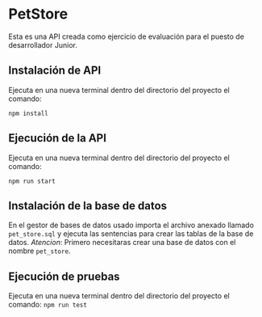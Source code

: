 # PetStore 
Esta es una API creada como ejercicio de evaluación para el puesto de desarrollador Junior.
## Instalación de API
Ejecuta en una nueva terminal dentro del directorio del proyecto el comando:

``
    npm install
``
## Ejecución de la API
Ejecuta en una nueva terminal dentro del directorio del proyecto el comando:

``
    npm run start
``

## Instalación de la base de datos
En el gestor de bases de datos usado importa el archivo anexado llamado ` pet_store.sql ` y ejecuta las sentencias para crear las tablas de la base de datos. *Atencion*: Primero necesitaras crear una base de datos con el nombre ` pet_store `.

## Ejecución de pruebas
Ejecuta en una nueva terminal dentro del directorio del proyecto el comando:
``
    npm run test
``


